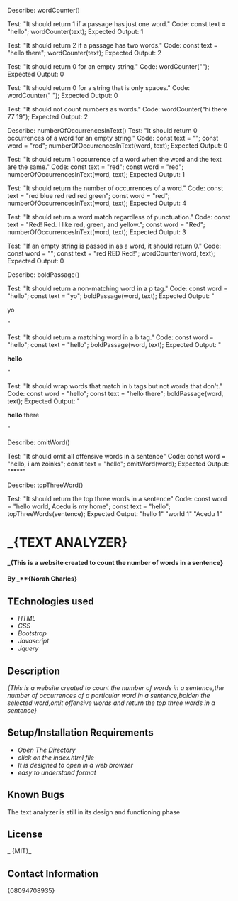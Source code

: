 Describe: wordCounter()

Test: "It should return 1 if a passage has just one word."
Code:
const text = "hello";
wordCounter(text);
Expected Output: 1


<!-- Our second test. -->
Test: "It should return 2 if a passage has two words."
Code:
const text = "hello there";
wordCounter(text);
Expected Output: 2



Test: "It should return 0 for an empty string."
Code: wordCounter("");
Expected Output: 0


Test: "It should return 0 for a string that is only spaces."
Code: wordCounter("            ");
Expected Output: 0


Test: "It should not count numbers as words."
Code: wordCounter("hi there 77 19");
Expected Output: 2




<!-- Second  Function -->

Describe: numberOfOccurrencesInText()
Test: "It should return 0 occurrences of a word for an empty string."
Code:
const text = "";
const word = "red";
numberOfOccurrencesInText(word, text);
Expected Output: 0


Test: "It should return 1 occurrence of a word when the word and the text are the same."
Code:
const text = "red";
const word = "red";
numberOfOccurrencesInText(word, text);
Expected Output: 1


Test: "It should return the number of occurrences of a word."
Code:
const text = "red blue red red red green";
const word = "red";
numberOfOccurrencesInText(word, text);
Expected Output: 4


Test: "It should return a word match regardless of punctuation."
Code:
const text = "Red! Red. I like red, green, and yellow.";
const word = "Red";
numberOfOccurrencesInText(word, text);
Expected Output: 3


Test: "If an empty string is passed in as a word, it should return 0."
Code:
const word = "";
const text = "red RED Red!";
wordCounter(word, text);
Expected Output: 0



<!-- Third Function -->
Describe: boldPassage()

Test: "It should return a non-matching word in a p tag."
Code:
const word = "hello";
const text = "yo";
boldPassage(word, text);
Expected Output: "<p>yo</p>"

<!-- Sub-Function -->
Test: "It should return a matching word in a b tag."
Code:
const word = "hello";
const text = "hello";
boldPassage(word, text);
Expected Output: "<p><b>hello</b></p>"


Test: "It should wrap words that match in `b` tags but not words that don't."
Code:
const word = "hello";
const text = "hello there";
boldPassage(word, text);
Expected Output: "<p><b>hello</b> there</p>"


<!-- Fourth Function -->
Describe: omitWord()

Test: "It should omit all offensive words in a sentence"
Code:
const word = "hello, i am zoinks";
const text = "hello";
omitWord(word);
Expected Output: "****"


<!-- Fifth Function -->
Describe: topThreeWord()

Test: "It should return the top three words in a sentence"
Code:
const word = "hello world, Acedu is my home";
const text = "hello";
topThreeWords(sentence);
Expected Output: "hello 1" "world 1" "Acedu 1"





# _{TEXT ANALYZER}

#### _{This is a website created to count the number of words in a sentence}

#### By _**{Norah Charles}

## TEchnologies used
* _HTML_
* _CSS_
* _Bootstrap_
* _Javascript_
* _Jquery_

## Description
_{This is a website created to count the number of words in a sentence,the number of occurrences of a particular word in a sentence,bolden the selected word,omit offensive words and return the top three words in a sentence}_

## Setup/Installation Requirements
* _Open The Directory_
* _click on the index.html file_
* _It is designed to open in a web browser_
* _easy to understand format_


## Known Bugs
The text analyzer is still in its design and functioning phase

## License 
_ {MIT}_

## Contact Information
{08094708935}